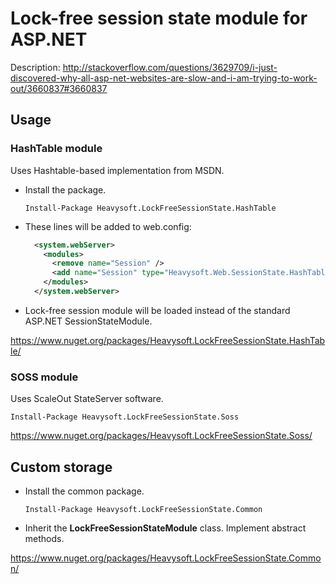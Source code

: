 Lock-free session state module for ASP.NET
==========================================

Description:
http://stackoverflow.com/questions/3629709/i-just-discovered-why-all-asp-net-websites-are-slow-and-i-am-trying-to-work-out/3660837#3660837

Usage
-----

### HashTable module

Uses Hashtable-based implementation from MSDN.

* Install the package.

    ```
    Install-Package Heavysoft.LockFreeSessionState.HashTable
    ```
* These lines will be added to web.config:

    ```xml
      <system.webServer>
        <modules>
          <remove name="Session" />
          <add name="Session" type="Heavysoft.Web.SessionState.HashTableSessionStateModule,Heavysoft.LockFreeSessionState.HashTable,PublicKeyToken=ea16f0ccebd288da" />      
        </modules>
      </system.webServer>
    ```

* Lock-free session module will be loaded instead of the standard ASP.NET SessionStateModule.

https://www.nuget.org/packages/Heavysoft.LockFreeSessionState.HashTable/

### SOSS module

Uses ScaleOut StateServer software.

```
Install-Package Heavysoft.LockFreeSessionState.Soss
```

https://www.nuget.org/packages/Heavysoft.LockFreeSessionState.Soss/

Custom storage
--------------

* Install the common package.

    ```
    Install-Package Heavysoft.LockFreeSessionState.Common
    ```
* Inherit the **LockFreeSessionStateModule** class. Implement abstract methods.

https://www.nuget.org/packages/Heavysoft.LockFreeSessionState.Common/
